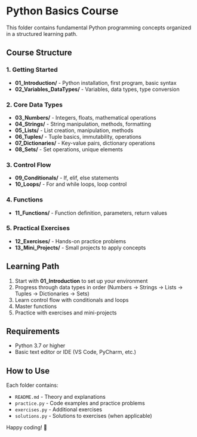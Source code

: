 # Python Basics Course

This folder contains fundamental Python programming concepts organized in a structured learning path.

## Course Structure

### 1. Getting Started
- **01_Introduction/** - Python installation, first program, basic syntax
- **02_Variables_DataTypes/** - Variables, data types, type conversion

### 2. Core Data Types
- **03_Numbers/** - Integers, floats, mathematical operations
- **04_Strings/** - String manipulation, methods, formatting
- **05_Lists/** - List creation, manipulation, methods
- **06_Tuples/** - Tuple basics, immutability, operations
- **07_Dictionaries/** - Key-value pairs, dictionary operations
- **08_Sets/** - Set operations, unique elements

### 3. Control Flow
- **09_Conditionals/** - If, elif, else statements
- **10_Loops/** - For and while loops, loop control

### 4. Functions
- **11_Functions/** - Function definition, parameters, return values

### 5. Practical Exercises
- **12_Exercises/** - Hands-on practice problems
- **13_Mini_Projects/** - Small projects to apply concepts

## Learning Path

1. Start with **01_Introduction** to set up your environment
2. Progress through data types in order (Numbers → Strings → Lists → Tuples → Dictionaries → Sets)
3. Learn control flow with conditionals and loops
4. Master functions
5. Practice with exercises and mini-projects

## Requirements
- Python 3.7 or higher
- Basic text editor or IDE (VS Code, PyCharm, etc.)

## How to Use
Each folder contains:
- `README.md` - Theory and explanations
- `practice.py` - Code examples and practice problems
- `exercises.py` - Additional exercises
- `solutions.py` - Solutions to exercises (when applicable)

Happy coding! 🐍 